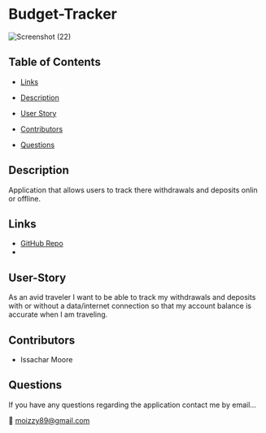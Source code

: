 # Budget-Tracker

![Screenshot (22)](https://user-images.githubusercontent.com/93059565/163868311-ccaf33a6-e4ac-425d-8f89-64e70d2d0f9d.png)


## Table of Contents

* [Links](#Links)

* [Description](#Description)

* [User Story](#UserStory)

* [Contributors](#contributors)

* [Questions](#questions)




## Description

Application that allows users to track there withdrawals and deposits onlin or offline. 

## Links
* [GitHub Repo](https://github.com/IzorIzzy/Budget-Tracker)
* []()

## User-Story

As an avid traveler
I want to be able to track my withdrawals and deposits with or without a data/internet connection
so that my account balance is accurate when I am traveling. 

## Contributors

* Issachar Moore

## Questions

If you have any questions regarding the application contact me by email...

:e-mail: moizzy89@gmail.com
